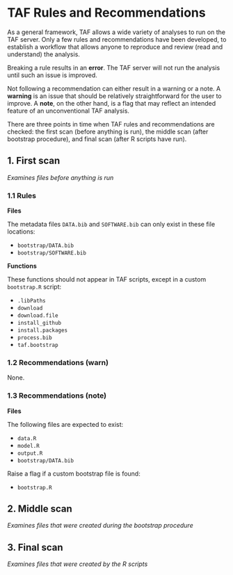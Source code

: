 # TAF Rules and Recommendations

As a general framework, TAF allows a wide variety of analyses to run on the TAF
server. Only a few rules and recommendations have been developed, to establish a
workflow that allows anyone to reproduce and review (read and understand) the
analysis.

Breaking a rule results in an **error**. The TAF server will not run the
analysis until such an issue is improved.

Not following a recommendation can either result in a warning or a note. A
**warning** is an issue that should be relatively straightforward for the user
to improve. A **note**, on the other hand, is a flag that may reflect an
intended feature of an unconventional TAF analysis.

There are three points in time when TAF rules and recommendations are checked:
the first scan (before anything is run), the middle scan (after bootstrap
procedure), and final scan (after R scripts have run).

## 1. First scan

*Examines files before anything is run*

### 1.1 Rules

**Files**

The metadata files `DATA.bib` and `SOFTWARE.bib` can only exist in these file
locations:

- `bootstrap/DATA.bib`
- `bootstrap/SOFTWARE.bib`

**Functions**

These functions should not appear in TAF scripts, except in a custom
`bootstrap.R` script:

- `.libPaths`
- `download`
- `download.file`
- `install_github`
- `install.packages`
- `process.bib`
- `taf.bootstrap`

### 1.2 Recommendations (warn)

None.

### 1.3 Recommendations (note)

**Files**

The following files are expected to exist:

- `data.R`
- `model.R`
- `output.R`
- `bootstrap/DATA.bib`

Raise a flag if a custom bootstrap file is found:

- `bootstrap.R`

## 2. Middle scan

*Examines files that were created during the bootstrap procedure*

## 3. Final scan

*Examines files that were created by the R scripts*
